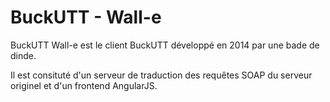 BuckUTT - Wall-e
================

BuckUTT Wall-e est le client BuckUTT développé en 2014 par une bade de dinde.

Il est consituté d'un serveur de traduction des requêtes SOAP du serveur originel et d'un frontend AngularJS.